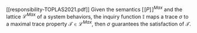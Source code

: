 [[responsibility-TOPLAS2021.pdf]]
Given the semantics $[\![P]\!]^{Max}$ and the lattice $\mathcal L ^{Max}$ of a system behaviors, the inquiry function $\mathbb I$ maps a trace $\sigma$ to a maximal trace property $\mathcal T \in \mathcal L ^{Max}$, then $\sigma$ guarantees the satisfaction of $\mathcal T$.